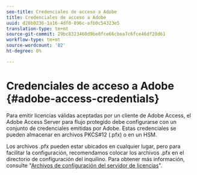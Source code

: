 ```yaml
---
seo-title: Credenciales de acceso a Adobe
title: Credenciales de acceso a Adobe
uuid: d28b0236-1a16-4df0-896c-afb0c54323e5
translation-type: tm+mt
source-git-commit: 29bc8323460d9be0fce66cbea7c6fce46df20d61
workflow-type: tm+mt
source-wordcount: '82'
ht-degree: 0%

---
```



# Credenciales de acceso a Adobe {#adobe-access-credentials}

Para emitir licencias válidas aceptadas por un cliente de Adobe Access, el Adobe Access Server para flujo protegido debe configurarse con un conjunto de credenciales emitidas por Adobe. Estas credenciales se pueden almacenar en archivos PKCS#12 (.pfx) o en un HSM.

Los archivos .pfx pueden estar ubicados en cualquier lugar, pero para facilitar la configuración, recomendamos colocar los archivos .pfx en el directorio de configuración del inquilino. Para obtener más información, consulte &quot;[Archivos de configuración del servidor de licencias](../../aaxs-protected-streaming/aaxs-license-server-config-files/aaxs-configuration-directory-structure.md)&quot;.